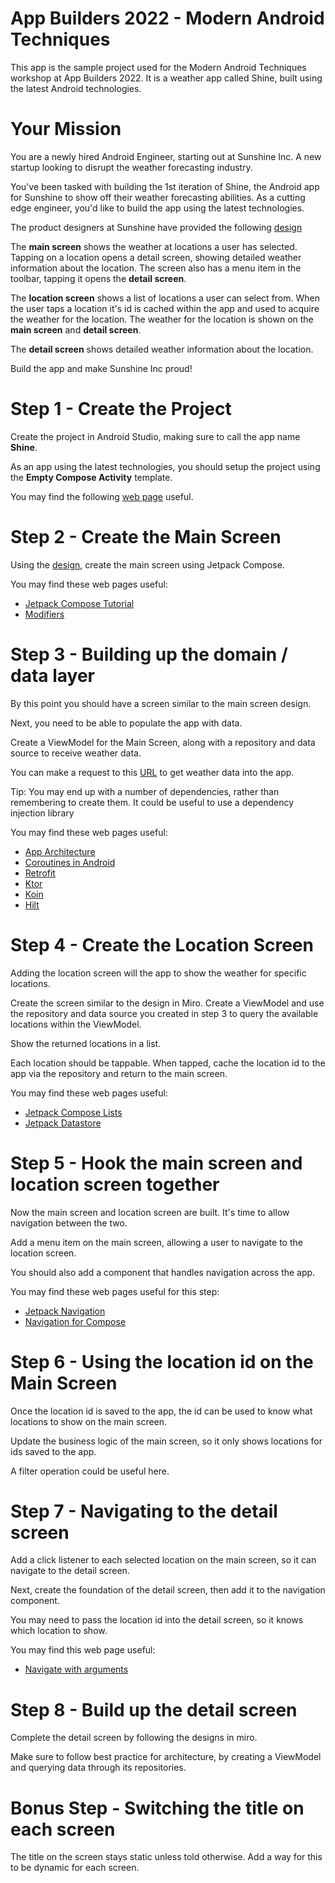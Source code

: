 # App Builders 2022 - Modern Android Techniques

This app is the sample project used for the Modern Android Techniques workshop 
at App Builders 2022. It is a weather app called Shine, built using the latest Android
technologies.

# Your Mission

You are a newly hired Android Engineer, starting out at Sunshine Inc. A new startup
looking to disrupt the weather forecasting industry.

You've been tasked with building the 1st iteration of Shine, the Android app for Sunshine to show off their weather forecasting abilities. 
As a cutting edge engineer, you'd like to build the app using the latest technologies.

The product designers at Sunshine have provided the following [design](https://miro.com/app/board/uXjVO8Ww9Es=/?share_link_id=773086494141)

The **main screen** shows the weather at locations a user has selected. Tapping on a location opens a detail screen, showing detailed weather information about the location.
The screen also has a menu item in the toolbar, tapping it opens the **detail screen**.  

The **location screen** shows a list of locations a user can select from. When the user taps a location it's id is cached within the app and used to acquire the weather for the location.
The weather for the location is shown on the **main screen** and **detail screen**.

The **detail screen** shows detailed weather information about the location.

Build the app and make Sunshine Inc proud!

# Step 1 - Create the Project

Create the project in Android Studio, making sure to call the app name **Shine**.

As an app using the latest technologies, you should setup the project using the **Empty Compose Activity** template.

You may find the following [web page](https://developer.android.com/jetpack/compose/setup) useful.

# Step 2 - Create the Main Screen

Using the [design](https://miro.com/app/board/uXjVO8Ww9Es=/?share_link_id=773086494141), create the main screen using Jetpack Compose.

You may find these web pages useful:

- [Jetpack Compose Tutorial](https://developer.android.com/jetpack/compose/tutorial)
- [Modifiers](https://developer.android.com/jetpack/compose/modifiers)

# Step 3 - Building up the domain / data layer

By this point you should have a screen similar to the main screen design.

Next, you need to be able to populate the app with data.

Create a ViewModel for the Main Screen, along with a repository and data source to receive weather data.

You can make a request to this [URL](http://darrylbayliss.net/sunshine/weather.json) to get weather data into the app.

Tip: You may end up with a number of dependencies, rather than remembering to create them. It could be useful to use a dependency injection library


You may find these web pages useful:

- [App Architecture](https://developer.android.com/topic/architecture)
- [Coroutines in Android](https://developer.android.com/kotlin/coroutines)
- [Retrofit](https://square.github.io/retrofit/)
- [Ktor](https://ktor.io/)
- [Koin](https://insert-koin.io/)
- [Hilt](https://developer.android.com/training/dependency-injection/hilt-android)

# Step 4 - Create the Location Screen

Adding the location screen will the app to show the weather for specific locations.

Create the screen similar to the design in Miro. Create a ViewModel and use the repository and data source you created in step 3 to query the available locations within the ViewModel. 

Show the returned locations in a list.

Each location should be tappable. When tapped, cache the location id to the app via the repository and return to the main screen.

You may find these web pages useful:

- [Jetpack Compose Lists](https://developer.android.com/jetpack/compose/lists)
- [Jetpack Datastore](https://developer.android.com/topic/libraries/architecture/datastore)

# Step 5 - Hook the main screen and location screen together

Now the main screen and location screen are built. It's time to allow navigation between the two.

Add a menu item on the main screen, allowing a user to navigate to the location screen. 

You should also add a component that handles navigation across the app.

You may find these web pages useful for this step:

- [Jetpack Navigation](https://developer.android.com/guide/navigation)
- [Navigation for Compose](https://developer.android.com/jetpack/compose/navigation)

# Step 6 - Using the location id on the Main Screen

Once the location id is saved to the app, the id can be used to know what locations to show on the main screen.

Update the business logic of the main screen, so it only shows locations for ids saved to the app.

A filter operation could be useful here.

# Step 7 - Navigating to the detail screen

Add a click listener to each selected location on the main screen, so it can navigate to the detail screen.

Next, create the foundation of the detail screen, then add it to the navigation component.

You may need to pass the location id into the detail screen, so it knows which location to show.

You may find this web page useful:

- [Navigate with arguments](https://developer.android.com/jetpack/compose/navigation#nav-with-args)

# Step 8 - Build up the detail screen

Complete the detail screen by following the designs in miro.

Make sure to follow best practice for architecture, by creating a ViewModel and querying data through its repositories.

# Bonus Step - Switching the title on each screen

The title on the screen stays static unless told otherwise. Add a way for this to be dynamic for each screen.
